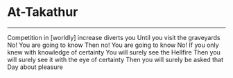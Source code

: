 # At-Takathur
---
Competition in [worldly] increase diverts you
Until you visit the graveyards
No! You are going to know
Then no! You are going to know
No! If you only knew with knowledge of certainty
You will surely see the Hellfire
Then you will surely see it with the eye of certainty
Then you will surely be asked that Day about pleasure

